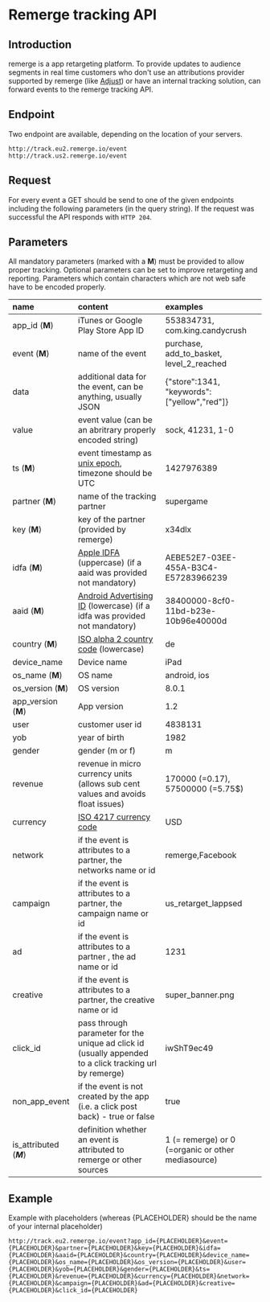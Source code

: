 # Remerge tracking API

## Introduction
remerge is a app retargeting platform. To provide updates to audience segments in real time customers who don't use an attributions provider supported by remerge (like [Adjust](http://www.adjust.com)) or have an internal tracking solution, can forward events to the remerge tracking API.
## Endpoint
Two endpoint are available, depending on the location of your servers.

    http://track.eu2.remerge.io/event
    http://track.us2.remerge.io/event

## Request
For every event a GET should be send to one of the given endpoints including the following parameters (in the query string). If the request was successful the API responds with `HTTP 204`.

## Parameters
All mandatory parameters (marked with a **M**) must be provided to allow proper tracking. Optional parameters can be set to improve retargeting and reporting. Parameters which contain characters which are not web safe have to be encoded properly.

name | content | examples
:------------ | :------------- | :------------
app_id (**M**) | iTunes or Google Play Store App ID  | 553834731, com.king.candycrush
event (**M**)| name of the event | purchase, add_to_basket, level_2_reached
data | additional data for the event, can be anything, usually JSON | {"store":1341, "keywords":["yellow","red"]}
value | event value (can be an abritrary properly encoded string) | sock, 41231, 1-0
ts (**M**)| event timestamp as [unix epoch](http://en.wikipedia.org/wiki/Unix_time), timezone should be UTC | 1427976389
partner (**M**)| name of the tracking partner | supergame
key (**M**)| key of the partner (provided by remerge) | x34dlx
idfa (**M**)| [Apple IDFA](https://developer.apple.com/library/prerelease/ios/documentation/AdSupport/Reference/ASIdentifierManager_Ref/index.html#//apple_ref/occ/instp/ASIdentifierManager/advertisingIdentifier) (uppercase) (if a aaid was provided not mandatory)| AEBE52E7-03EE-455A-B3C4-E57283966239
aaid (**M**)| [Android Advertising ID](https://developer.android.com/google/play-services/id.html) (lowercase) (if a idfa was provided not mandatory) | 38400000-8cf0-11bd-b23e-10b96e40000d
country (**M**)| [ISO alpha 2 country code](http://en.wikipedia.org/wiki/ISO_3166-1_alpha-2) (lowercase)| de
device_name | Device name | iPad
os_name (**M**)| OS name | android, ios
os_version (**M**)| OS version | 8.0.1
app_version (**M**)| App version | 1.2
user | customer user id | 4838131
yob | year of birth | 1982
gender | gender (m or f)| m
revenue | revenue in micro currency units (allows sub cent values and avoids float issues)| 170000 (=0.17), 57500000 (=5.75$)
currency | [ISO 4217 currency code](http://en.wikipedia.org/wiki/ISO_4217) | USD
network | if the event is attributes to a partner, the networks name or id | remerge,Facebook
campaign | if the event is attributes to a partner, the campaign name or id | us_retarget_lappsed
ad | if the event is attributes to a partner , the ad name or id | 1231
creative | if the event is attributes to a partner, the creative name or id | super_banner.png
click_id | pass through parameter for the unique ad click id (usually appended to a click tracking url by remerge) | iwShT9ec49
non_app_event | if the event is not created by the app (i.e. a click post back) - true or false | true 
is_attributed (***M***) | definition whether an event is attributed to remerge or other sources | 1 (= remerge) or 0 (=organic or other mediasource)

## Example
Example with placeholders (whereas {PLACEHOLDER} should be the name of your internal placeholder)

    http://track.eu2.remerge.io/event?app_id={PLACEHOLDER}&event={PLACEHOLDER}&partner={PLACEHOLDER}&key={PLACEHOLDER}&idfa={PLACEHOLDER}&aaid={PLACEHOLDER}&country={PLACEHOLDER}&device_name={PLACEHOLDER}&os_name={PLACEHOLDER}&os_version={PLACEHOLDER}&user={PLACEHOLDER}&yob={PLACEHOLDER}&gender={PLACEHOLDER}&ts={PLACEHOLDER}&revenue={PLACEHOLDER}&currency={PLACEHOLDER}&network={PLACEHOLDER}&campaign={PLACEHOLDER}&ad={PLACEHOLDER}&creative={PLACEHOLDER}&click_id={PLACEHOLDER}
